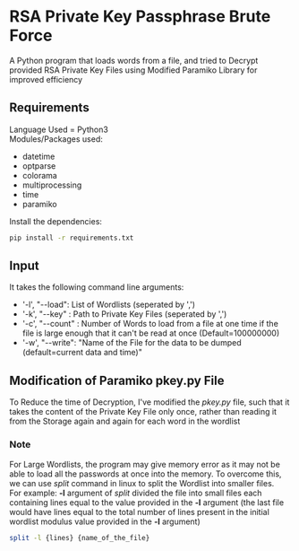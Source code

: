# RSA Private Key Passphrase Brute Force
A Python program that loads words from a file, and tried to Decrypt provided RSA Private Key Files using Modified Paramiko Library for improved efficiency

## Requirements
Language Used = Python3<br />
Modules/Packages used:
* datetime
* optparse
* colorama
* multiprocessing
* time
* paramiko
<!-- -->
Install the dependencies:
```bash
pip install -r requirements.txt
```

## Input
It takes the following command line arguments:
* '-l', "--load": List of Wordlists (seperated by ',')
* '-k', "--key" : Path to Private Key Files (seperated by ',')
* '-c', "--count" : Number of Words to load from a file at one time if the file is large enough that it can't be read at once (Default=100000000)
* '-w', "--write": "Name of the File for the data to be dumped (default=current data and time)"
## Modification of Paramiko pkey.py File
To Reduce the time of Decryption, I've modified the *pkey.py* file, such that it takes the content of the Private Key File only once, rather than reading it from the Storage again and again for each word in the wordlist
### Note
For Large Wordlists, the program may give memory error as it may not be able to load all the passwords at once into the memory. To overcome this, we can use *split* command in linux to split the Wordlist into smaller files. <br />
For example: **-l** argument of *split* divided the file into small files each containing lines equal to the value provided in the **-l** argument (the last file would have lines equal to the total number of lines present in the initial wordlist modulus value provided in the **-l** argument)
```bash
split -l {lines} {name_of_the_file}
```